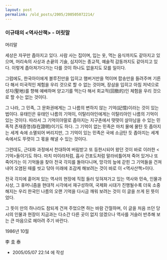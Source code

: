 ```yaml
---
layout: post
permalink: /old_posts/2005/200505072214/
---
```


### 이규태의 &lt;역사산책&gt; - 머릿말

머리말
 

   세상은 자꾸만 좁아지고 있다. 사람 사는 집이며, 입는 옷, 먹는 음식까지도 같아지고 있으며, 머리속의 사상과 손끝의 기술, 심지어는 종교적, 예술적 감동까지도 같아지고 있다. 이렇게 좁아져가다가는 다를 것이 하나도 없을지도 모를 일이다. 

   그럼에도, 한국아이에게 블루진만을 입히고 햄버거만을 먹이며 팝송만을 들려주며 기른다 해서 미국적인 체험을 우리 것으로 할 수 없는 것이며, 장삼을 입히고 아침 저녁으로 성지(聖地)를 향해 예배하며 양고기를 먹는다 해서 회교적(回敎的)인 체험을 우리 것으로 할 수는 없는 것이다. 

   그 나라, 그 민족, 그 문화권에게는 그 나름의 변하지 않는 기억(記憶)이라는 것이 있는 법이다. 유태인은 유태인 나름의 기억이, 이탈리아인에게는 이탈리아인 나름의 기억이 있는 것이다. 따라서 그 기억이야말로 좁아지는 지구촌에서 떳떳이 살아남을 수 있는 민족적 존재증명(存在證明)이기도 하다. 그 기억이 없는 민족은 마치 물에 물탄 듯 좁아지는 세계 속에 소멸되어 버리지만, 그 기억이 있는 민족은 국에 소금탄 듯 좁아지는 세계 속에서도 뚜렷이 그 몫을 해낼 수 있는 것이다.

   그런데도, 근대화 과정에서 천대하여 버림받고 또 등한시되어 왔던 것이 바로 이러한 <기억>들이기도 하다. 마치 미이라처럼, 흡사 건포도처럼 말라비틀어져 죽어 있거나 또 죽어가는 이 기억들을 찾아 전국 각지를 돌아다니며, 망각의 늪에 갇힌 그 기억들을 건져내어 오염된 때를 씻고 닦아 미래에 조감케 해보려는 것이 바로 이 <역사산책>이다.

 전국 각지에 흩어져 있는 역사의 현장에 직접 들러 잊혀져가고 있는 역사와 민속, 인물과 사상, 그 휴머니즘을 현대적 시각에서 재구성하여, 국제화 시대가 진행될수록 더욱 소중해지는 우리 한국인 나름의 오랜 기억을 다시금 깨워 보려는 것이 이 글을 쓰게 된 뜻이었다. 

   그 뜻이 만의 하나라도 참되게 건져 주었으면 하는 바람 간절하며, 이 글을 처음 쓰던 당시의 인물과 현장이 지금과는 다소간 다른 곳이 없지 않겠으나 역사를 거슬러 반추해 보는 큰 마음으로 헤아려 주기 바란다. 
 

1986년 10월      

李 圭 泰  
 




- 2005/05/07 22:14 에 작성